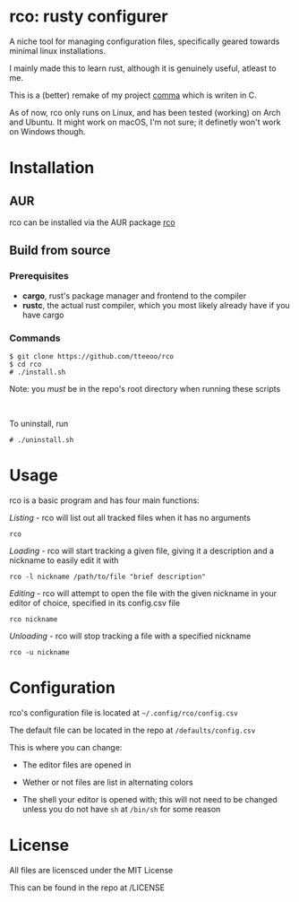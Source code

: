 # rco: rusty configurer

A niche tool for managing configuration files, specifically geared towards minimal linux installations.

I mainly made this to learn rust, although it is genuinely useful, atleast to me.

This is a (better) remake of my project <a href="https://github.com/tteeoo/rco">comma</a> which is writen in C.

As of now, rco only runs on Linux, and has been tested (working) on Arch and Ubuntu. It might work on macOS, I'm not sure; it definetly won't work on Windows though.

# Installation

## AUR

rco can be installed via the AUR package <a href="https://aur.archlinux.org/packages/rco/">rco</a>

## Build from source

### Prerequisites

* <b>cargo</b>, rust's package manager and frontend to the compiler
* <b>rustc</b>, the actual rust compiler, which you most likely already have if you have cargo

### Commands

```
$ git clone https://github.com/tteeoo/rco
$ cd rco
# ./install.sh
```

Note: you <i>must</i> be in the repo's root directory when running these scripts

<br>

To uninstall, run 

```
# ./uninstall.sh
```

# Usage

rco is a basic program and has four main functions:

*Listing* - rco will list out all tracked files when it has no arguments

`rco`

*Loading* - rco will start tracking a given file, giving it a description and a nickname to easily edit it with

`rco -l nickname /path/to/file "brief description"`


*Editing* - rco will attempt to open the file with the given nickname in your editor of choice, specified in its config.csv file

`rco nickname`


*Unloading* - rco will stop tracking a file with a specified nickname

`rco -u nickname`


# Configuration

rco's configuration file is located at `~/.config/rco/config.csv`

The default file can be located in the repo at `/defaults/config.csv`

This is where you can change:

- The editor files are opened in

- Wether or not files are list in alternating colors

- The shell your editor is opened with; this will not need to be changed unless you do not have `sh` at `/bin/sh` for some reason


# License

All files are licensced under the MIT License

This can be found in the repo at /LICENSE
